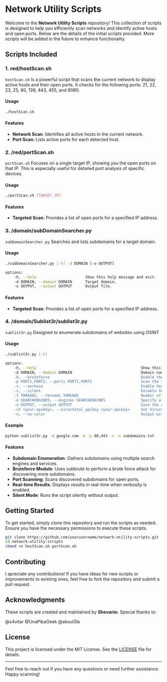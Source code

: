 # Network Utility Scripts

Welcome to the **Network Utility Scripts** repository! This collection of scripts is designed to help you efficiently scan networks and identify active hosts and open ports. Below are the details of the initial scripts provided. More scripts will be added in the future to enhance functionality.

## Scripts Included

### 1. red/hostScan.sh

`hostScan.sh` Is a powerful script that scans the current network to display active hosts and their open ports. It checks for the following ports: 21, 22, 23, 25, 80, 139, 443, 455, and 8080.

#### Usage

```bash
./hostScan.sh
```

#### Features

- **Network Scan**: Identifies all active hosts in the current network.
- **Port Scan**: Lists active ports for each detected host.

### 2. /red/portScan.sh

`portScan.sh` Focuses on a single target IP, showing you the open ports on that IP. This is especially useful for detailed port analysis of specific devices.

#### Usage

```bash
./portScan.sh [TARGET_IP]
```

#### Features

- **Targeted Scan**: Provides a list of open ports for a specified IP address.

### 3. /domain/subDomainSearcher.py

`subDomainSearcher.py` Searches and lists subdomains for a target domain.

#### Usage

```bash
./subDomainSearcher.py [-h] -d DOMAIN [-o OUTPUT]

options:
    -h, --help                      Show this help message and exit.
    -d DOMAIN, --domain DOMAIN      Target domain.
    -o OUTPUT, --output OUTPUT      Output file.
```

#### Features

- **Targeted Scan**: Provides a list of open ports for a specified IP address.

### 4. /domain/Sublist3r/sublist3r.py

`sublist3r.py` Designed to enumerate subdomains of websites using OSINT

#### Usage

```bash
./sublist3r.py [-h] 

options:
    -h, --help                                               Show this help message and exit.
    -d DOMAIN, --domain DOMAIN                               Domain name to enumerate it's subdomains. Required=True
    -b, --bruteforce                                         Enable the subbrute bruteforce module. Default=False
    -p PORT1,PORT2, --ports PORT1,PORT2                      Scan the found subdomains against specified tcp ports
    -v, --verbose                                            Enable Verbosity and display results in realtime. Default=False
    -s, --silent                                             Disable Verbosity and run the script silently. Default=False
    -t THREADS, --threads THREADS                            Number of threads to use for subbrute bruteforce. Type=int. Default=30
    -e SEARCHENGINES, --engines SEARCHENGINES                Specify a comma-separated list of search engines
    -o OUTPUT, --output OUTPUT                               Save the results to text file
    -vt <your-apikey>, --virustotal_apikey <your-apikey>     Set Virustotal API Key.
    -n, --no-color                                           Output without color. Default=False
```

#### Example
```bash
python sublist3r.py -d google.com -b -p 80,443 -v -o subdomains.txt
```

#### Features
- **Subdomain Enumeration**: Gathers subdomains using multiple search engines and services.
- **Bruteforce Module**: Uses subbrute to perform a brute force attack for discovering more subdomains.
- **Port Scanning**: Scans discovered subdomains for open ports.
- **Real-time Results**: Displays results in real-time when verbosity is enabled.
- **Silent Mode**: Runs the script silently without output.

## Getting Started

To get started, simply clone this repository and run the scripts as needed. Ensure you have the necessary permissions to execute these scripts.

```bash
git clone https://github.com/yourusername/network-utility-scripts.git
cd network-utility-scripts
chmod +x hostScan.sh portScan.sh
```

## Contributing

I apreciate any contributions! If you have ideas for new scripts or improvements to existing ones, feel free to fork the repository and submit a pull request.

## Acknowledgments

These scripts are created and maintained by **Shevanio**. Special thanks to: 

@s4vitar
@UnaPibaGeek
@aboul3la

## License

This project is licensed under the MIT License. See the [LICENSE](LICENSE) file for details.

---

Feel free to reach out if you have any questions or need further assistance. Happy scanning!
